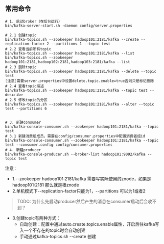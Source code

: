 ## 常用命令

```
# 1. 启动broker（在后台运行）
bin/kafka-server-start.sh -daemon config/server.properties 

# 2.1 创建topic
bin/kafka-topics.sh --zookeeper hadoop101:2181/kafka --create --replication-factor 2 --partitions 1 --topic test 
# 2.2 查看当前所有topic
bin/kafka-topics.sh --zookeeper hadoop101:2181/kafka --list 
bin/kafka-topics.sh --zookeeper hadoop101:2181,hadoop102:2181,hadoop103:2181/kafka --list 
# 2.3 删除topic
bin/kafka-topics.sh --zookeeper hadoop101:2181/kafka --delete --topic test
[注意]需要server.properties中设置delete.topic.enable=true否则只是标记删除
# 2.4 查看topic描述
bin/kafka-topics.sh --zookeeper hadoop101:2181/kafka --topic test --describe 
# 2.5 修改topic的分区
bin/kafka-topics.sh --zookeeper hadoop101:2181/kafka --alter --topic test --partitions 6


# 3. 新建consumer
bin/kafka-console-consumer.sh --zookeeper hadoop101:2181/kafka --topic test
# 3.1 新建消费组成员，需要在config/consumer.properties中配置消费者组id
bin/kafka-console-consumer.sh --zookeeper hadoop101:2181/kafka --topic test --consumer.config config/consumer.properties
# 4. 新建producer 
bin/kafka-console-producer.sh --broker-list hadoop101:9092/kafka --topic test
```

注意：
- 1.--zookeeper hadoop101:2181/kafka 需要写实际使用的znode，如果是 hadoop101:2181 那么就是根znode
- 2.单机模式下--replication-factor只能为1，--partitions 可以为1或者2
> TODO: 为什么先启动producer然后产生的消息在consumer启动后会收不到？
- 3.创建topic有两种方式：
    - 自动创建：配置中通过auto.create.topics.enable属性，开启后往kafka写入一个不存在的topic时会自动创建
    - 手动通过kafka-topics.sh --create 创建
    